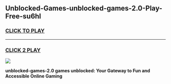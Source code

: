 
## Unblocked-Games-unblocked-games-2.0-Play-Free-su6hl
<h3>
<a href="https://premium76.site?title=unblocked-games-2.0&ref=21A">CLICK TO PLAY</a></h3>
<hr>

<h3>
<a href="https://premium76.site?title=unblocked-games-2.0&ref=21A">CLICK 2 PLAY</a>
  
</h3>

<a href="https://premium76.site?title=unblocked-games-2.0&ref=21A"><img src="https://clearcache.store/games.png"></a>


**unblocked-games-2.0 games unblocked: Your Gateway to Fun and Accessible Online Gaming**
